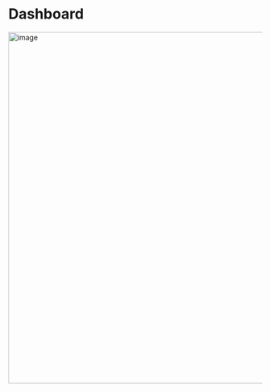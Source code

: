 # Dashboard

<img width="697" alt="image" src="https://user-images.githubusercontent.com/69342765/212135607-b3efa8c3-8037-4a02-90cd-9c2d656a2a8f.png">
